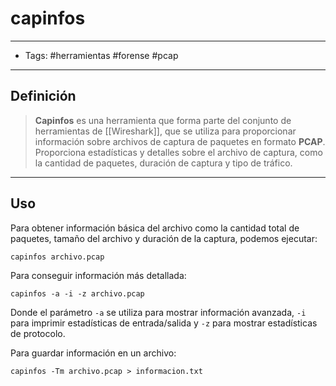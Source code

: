# capinfos

***

* Tags: #herramientas #forense #pcap

***

## Definición

> **Capinfos** es una herramienta que forma parte del conjunto de herramientas de \[\[Wireshark]], que se utiliza para proporcionar información sobre archivos de captura de paquetes en formato **PCAP**. Proporciona estadísticas y detalles sobre el archivo de captura, como la cantidad de paquetes, duración de captura y tipo de tráfico.

***

## Uso

Para obtener información básica del archivo como la cantidad total de paquetes, tamaño del archivo y duración de la captura, podemos ejecutar:

```
capinfos archivo.pcap
```

Para conseguir información más detallada:

```
capinfos -a -i -z archivo.pcap
```

Donde el parámetro `-a` se utiliza para mostrar información avanzada, `-i` para imprimir estadísticas de entrada/salida y `-z` para mostrar estadísticas de protocolo.

Para guardar información en un archivo:

```
capinfos -Tm archivo.pcap > informacion.txt
```

